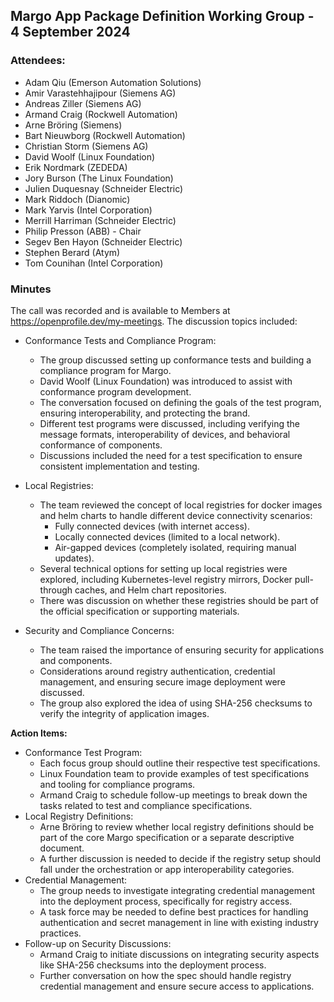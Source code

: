 ## Margo App Package Definition Working Group - 4 September 2024

### Attendees:
* Adam Qiu (Emerson Automation Solutions)
* Amir Varastehhajipour (Siemens AG)
* Andreas Ziller (Siemens AG)
* Armand Craig (Rockwell Automation)
* Arne Bröring (Siemens)
* Bart Nieuwborg (Rockwell Automation)
* Christian Storm (Siemens AG)
* David Woolf (Linux Foundation)
* Erik Nordmark (ZEDEDA)
* Jory Burson (The Linux Foundation)
* Julien Duquesnay (Schneider Electric)
* Mark Riddoch (Dianomic)
* Mark Yarvis (Intel Corporation)
* Merrill Harriman (Schneider Electric)
* Philip Presson (ABB) - Chair
* Segev Ben Hayon (Schneider Electric)
* Stephen Berard (Atym)
* Tom Counihan (Intel Corporation)

### Minutes

The call was recorded and is available to Members at https://openprofile.dev/my-meetings. The discussion topics included: 

* Conformance Tests and Compliance Program:
   - The group discussed setting up conformance tests and building a compliance program for Margo.
   - David Woolf (Linux Foundation) was introduced to assist with conformance program development.
   - The conversation focused on defining the goals of the test program, ensuring interoperability, and protecting the brand.
   - Different test programs were discussed, including verifying the message formats, interoperability of devices, and behavioral conformance of components.
   - Discussions included the need for a test specification to ensure consistent implementation and testing.

* Local Registries:
   - The team reviewed the concept of local registries for docker images and helm charts to handle different device connectivity scenarios:
     - Fully connected devices (with internet access).
     - Locally connected devices (limited to a local network).
     - Air-gapped devices (completely isolated, requiring manual updates).
   - Several technical options for setting up local registries were explored, including Kubernetes-level registry mirrors, Docker pull-through caches, and Helm chart repositories.
   - There was discussion on whether these registries should be part of the official specification or supporting materials.

* Security and Compliance Concerns:
   - The team raised the importance of ensuring security for applications and components.
   - Considerations around registry authentication, credential management, and ensuring secure image deployment were discussed.
   - The group also explored the idea of using SHA-256 checksums to verify the integrity of application images.

**Action Items:**
* Conformance Test Program:
   - Each focus group should outline their respective test specifications.
   - Linux Foundation team to provide examples of test specifications and tooling for compliance programs.
   - Armand Craig to schedule follow-up meetings to break down the tasks related to test and compliance specifications.
* Local Registry Definitions:
   - Arne Bröring to review whether local registry definitions should be part of the core Margo specification or a separate descriptive document.
   - A further discussion is needed to decide if the registry setup should fall under the orchestration or app interoperability categories.
* Credential Management:
   - The group needs to investigate integrating credential management into the deployment process, specifically for registry access.
   - A task force may be needed to define best practices for handling authentication and secret management in line with existing industry practices.
* Follow-up on Security Discussions:
   - Armand Craig to initiate discussions on integrating security aspects like SHA-256 checksums into the deployment process.
   - Further conversation on how the spec should handle registry credential management and ensure secure access to applications.
